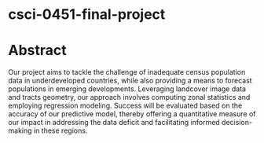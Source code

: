 # csci-0451-final-project

# Abstract
Our project aims to tackle the challenge of inadequate census population data in underdeveloped countries, while also providing a means to forecast populations in emerging developments. Leveraging landcover image data and tracts geometry, our approach involves computing zonal statistics and employing regression modeling. Success will be evaluated based on the accuracy of our predictive model, thereby offering a quantitative measure of our impact in addressing the data deficit and facilitating informed decision-making in these regions.

